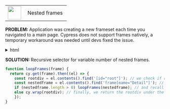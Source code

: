 <h2>
  <table {border= 10px solid black}
    <tr>
      <td>
        <img src="https://img.icons8.com/wired/452/04C38E/activity-feed.png" width="42" height="42">
      </td> 
      <td>&nbsp;Nested frames&nbsp;
      </td>
    </tr>
  </table>
</h2>

<b> PROBLEM: </b>Application was creating a new frameset each time you navigated to a main page. Cypress does not support frames natively, a temporary workaround was needed until devs fixed the issue. 
<details>
  <summary>html</summary>
  
```html
#document
  <html>
    <head>...</head>
    <frameset rows="0,*" cols="*">
      <frame name="bottom" src="./Common/blank.htm">
      <frame name="Detail" src="./BN/sigin?loginErr=">
        #document
          <html>
            <head>...</head>
            <frameset rows="0,*" cols="*">
              <frame name="bottom" src="./Common/blank.htm">
              <frame name="Detail" src="./BN/1E/?myRn=">
                #document
                  <html>
                    <head>...</head>
                    <frameset rows="0,*" cols="*">
                      <frame name="bottom" src="./Common/blank.htm">
                      <frame name="Detail" src="./BN/2E/?myRn=">
                        #document
                          <html>
                            <head>...</head>
                            <frameset rows="0,*" cols="*">
                              <frame name="bottom" src="./Common/blank.htm">
                              <frame name="Detail" src="./BN/1E/?myRn=">
                                #document
                                  <!DOCTYPE html>
                                  <html>
                                    <head>...</head>
                                    <body>
                                      <div id="root">
```
</details>

<b> SOLUTION: </b>Recursive selector for variable number of nested frames. 
```typescript
function loopFrames(frame) {
  return cy.get(frame).then((el) => {
    const rootdiv = el.contents().find('[id="root"]'); // we check if root div
    const nestedframe = el.contents().find('frame[name="Detail"]'); // and another frame are present
    if (nestedframe.length > 0) loopFrames(nestedframe); // and recall function if we find another frame
    else cy.wrap(rootdiv); // finally, we return the rootdiv under the last frame
    });
}
```
